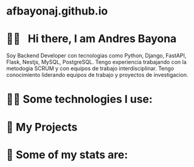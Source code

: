 # afbayonaj.github.io

# 👋🏻 &nbsp;&nbsp;Hi there, I am Andres Bayona

Soy Backend Developer con tecnologias como Python, Django, FastAPI, Flask, Nestjs, MySQL, PostgreSQL. Tengo experiencia trabajando con la metodogia SCRUM y con equipos de trabajo interdisciplinar. Tengo conocimiento liderando equipos de trabajo y proyectos de investigacion.

# 🧑‍💻 Some technologies I use:


# 📂 My Projects
 
 
# 🧮 Some of my stats are:
 

